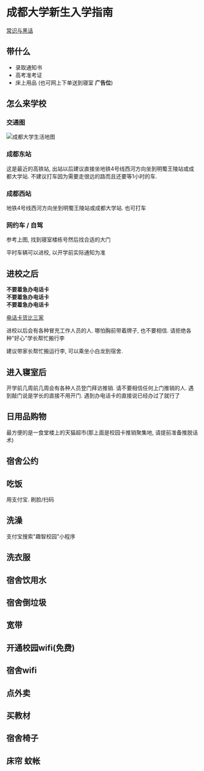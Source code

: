 # 成都大学新生入学指南

[常识与黑话](常识与黑话.md)

## 带什么

- 录取通知书
- 高考准考证
- 床上用品 (也可网上下单送到寝室 **广告位**)

## 怎么来学校

### 交通图

![成都大学生活地图](成都大学生活地图.jpg)

### 成都东站

这是最近的高铁站, 出站以后建议直接坐地铁4号线西河方向坐到明蜀王陵站或成都大学站. 不建议打车因为需要走很远的路而且还要等1小时的车.

### 成都西站

地铁4号线西河方向坐到明蜀王陵站或成都大学站. 也可打车

### 网约车 / 自驾

参考上图, 找到寝室楼栋号然后找合适的大门

平时车辆可以进校, 以开学前实际通知为准

## 进校之后

**不要着急办电话卡**  
**不要着急办电话卡**  
**不要着急办电话卡**

[电话卡货比三家](驾校校园卡/index.md)

进校以后会有各种冒充工作人员的人. 哪怕胸前带着牌子, 也不要相信. 请拒绝各种"好心"学长帮忙搬行李

建议带家长帮忙搬运行李, 可以乘坐小白龙到宿舍.

## 进入寝室后

开学前几周前几周会有各种人员登门拜访推销. 请不要相信任何上门推销的人. 遇到敲门说是学长的直接不用开门. 遇到办电话卡的直接说已经办过了就行了

## 日用品购物

最方便的是一食堂楼上的天猫超市(那上面是校园卡推销聚集地, 请提前准备推脱话术)

## 宿舍公约

## 吃饭

用支付宝. 刷脸/扫码

## 洗澡

支付宝搜索"趣智校园"小程序

## 洗衣服

## 宿舍饮用水

## 宿舍倒垃圾

## 宽带

## 开通校园wifi(免费)

## 宿舍wifi

## 点外卖

## 买教材

## 宿舍椅子

## 床帘 蚊帐

